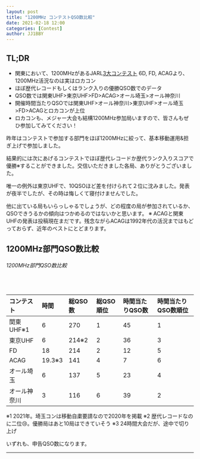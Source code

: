 ```yaml
---
layout: post
title: "1200MHz コンテストQSO数比較"
date: 2021-02-18 12:00
categories: [Contest]
author: JJ1BBY
---
```

## TL;DR
* 関東において、1200MHzがあるJARL[3大コンテスト](https://www.jarl.org/Japanese/1_Tanoshimo/1-1_Contest/Contest.htm) 6D, FD, ACAGより、1200MHz活況なのは実はロカコン  
* ほぼ歴代レコードもしくはランク入りの優勝QSO数でのデータ
* QSO数では関東UHF>東京UHF>FD>ACAG>オール埼玉>オール神奈川
* 開催時間当たりQSOでは関東UHF>オール神奈川>東京UHF>オール埼玉>FD>ACAGとロカコンが上位
* ロカコンも、メジャー大会も結構1200MHz参加局いますので、皆さんもぜひ参加してみてください！

昨年はコンテストで参加する部門をほぼ1200MHzに絞って、基本移動運用&担ぎ上げで参加しました。  

結果的には次にあげるコンテストでほぼ歴代レコードか歴代ランク入りスコアで優勝※することができました。交信いただきました各局、ありがとうございました。  

唯一の例外は東京UHFで、10QSOほど差を付けられて２位に沈みました。発表が夜半でしたが、その時は悔しくて寝付けませんでした。  

他に出ている局もいらっしゃるでしょうが、どの程度の局が参加されているか、QSOできうるかの傾向はつかめるのではないかと思います。 
※ ACAGと関東UHFの発表は投稿現在まだです。残念ながらACAGは1992年代の活況まではもどっておらず、近年のベストにとどまります。  

## 1200MHz部門QSO数比較
<h6 id="header-6">1200MHz部門QSO数比較</h6>
<table>
  <thead>
    <tr>
      <th style="text-align: left">コンテスト   </th>
      <th style="text-align: left">時間</th>
      <th style="text-align: left">総QSO数</th>
      <th style="text-align: left">総QSO順位</th>
    　<th style="text-align: left">時間当たりQSO数</th>
      <th style="text-align: left">時間当たりQSO数順位</th>
    </tr>
  </thead>
  <tbody>
    <tr>
      <td style="text-align: left">関東UHF※1</td>
      <td style="text-align: left">6</td>
      <td style="text-align: left">270</td>
      <td style="text-align: left">1</td>
      <td style="text-align: left">45</td>
      <td style="text-align: left">1</td>
    </tr>
    <tr>
      <td style="text-align: left">東京UHF</td>
      <td style="text-align: left">6</td>
      <td style="text-align: left">214※2</td>
      <td style="text-align: left">2</td>
      <td style="text-align: left">36</td>
      <td style="text-align: left">3</td>
    </tr>
    <tr>
      <td style="text-align: left">FD</td>
      <td style="text-align: left">18</td>
      <td style="text-align: left">214</td>
      <td style="text-align: left">2</td>
      <td style="text-align: left">12</td>
      <td style="text-align: left">5</td>
    </tr>
    <tr>
      <td style="text-align: left">ACAG</td>
      <td style="text-align: left">19.3※3</td>
      <td style="text-align: left">141</td>
      <td style="text-align: left">4</td>
      <td style="text-align: left">7</td>
      <td style="text-align: left">6</td>
    </tr>
        <tr>
      <td style="text-align: left">オール埼玉</td>
      <td style="text-align: left">6</td>
      <td style="text-align: left">137</td>
      <td style="text-align: left">5</td>
      <td style="text-align: left">23</td>
      <td style="text-align: left">4</td>
    </tr>
        <tr>
      <td style="text-align: left">オール神奈川</td>
      <td style="text-align: left">3</td>
      <td style="text-align: left">116</td>
      <td style="text-align: left">6</td>
      <td style="text-align: left">39</td>
      <td style="text-align: left">2</td>
    </tr>
  </tbody>
</table>
※1 2021年。埼玉コンは移動自粛要請なので2020年を掲載  
※2 歴代レコードなのに二位😢。優勝局はあと10局はできていそう  
※3 24時間大会だが、途中で切り上げ  


いずれも、申告QSO数になります。  

---

   
<script src="https://utteranc.es/client.js"
        repo="JJ1BBY/JJ1BBY.github.io"
        issue-term="pathname"
        theme="github-light"
        crossorigin="anonymous"
        async>
</script>

